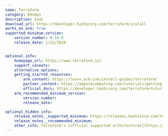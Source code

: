```yaml
---
name: Terraform
category: DevOps
description: IaaC
download_url: https://developer.hashicorp.com/terraform/install
works_on_arm: true
supported_minimum_version:
    version_number: 0.14.0
    release_date: 1/12/2020


optional_info:
    homepage_url: https://www.terraform.io/
    support_caveats:
    alternative_options:
    getting_started_resources:
        arm_content: https://learn.arm.com/install-guides/terraform/
        partner_content: https://amperecomputing.com/tutorials/getting-started-on-azure-ampere-VMs-with-Debian-using-Terraform
        official_docs: https://developer.hashicorp.com/terraform/tutorials/aws-get-started/install-cli
    arm_recommended_minimum_version:
        version_number:
        release_date:

optional_hidden_info:
    release_notes__supported_minimum: https://releases.hashicorp.com/terraform/0.14.0/
    release_notes__recommended_minimum:
    other_info: Terraform's [official supported architectures](https://developer.hashicorp.com/terraform/cli/install/apt#supported-architectures) page still shows no support for arm64. They are releasing pre-compiled binary for arm64 as per the [issue](https://github.com/hashicorp/terraform/issues/14474). However, v0.14.0 is the official support for linux_arm64 as mentioned in the issue.
---
```


